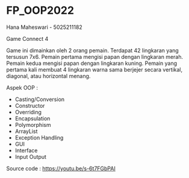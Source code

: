 # FP_OOP2022
Hana Maheswari - 5025211182

Game Connect 4

Game ini dimainkan oleh 2 orang pemain. Terdapat 42 lingkaran yang tersusun 7x6. Pemain pertama mengisi papan dengan lingkaran merah. Pemain kedua mengisi papan dengan lingkaran kuning. Pemain yang pertama kali membuat 4 lingkaran warna sama berjejer secara vertikal, diagonal, atau horizontal menang.

Aspek OOP :
- Casting/Conversion
- Constructor
- Overriding
- Encapsulation
- Polymorphism
- ArrayList
- Exception Handling
- GUI
- Interface
- Input Output

Source code : https://youtu.be/s-6t7FGbPAI
